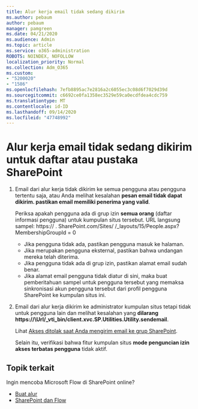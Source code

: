 ```yaml
---
title: Alur kerja email tidak sedang dikirim
ms.author: pebaum
author: pebaum
manager: pamgreen
ms.date: 04/21/2020
ms.audience: Admin
ms.topic: article
ms.service: o365-administration
ROBOTS: NOINDEX, NOFOLLOW
localization_priority: Normal
ms.collection: Adm_O365
ms.custom:
- "5200020"
- "1586"
ms.openlocfilehash: 7efb8895ac7e2816a2c6055ec3c08d6f7029d39d
ms.sourcegitcommit: c6692ce0fa1358ec3529e59ca0ecdfdea4cdc759
ms.translationtype: MT
ms.contentlocale: id-ID
ms.lasthandoff: 09/14/2020
ms.locfileid: "47748992"
---
```

# <a name="workflow-email-is-not-being-sent-for-a-sharepoint-list-or-library"></a>Alur kerja email tidak sedang dikirim untuk daftar atau pustaka SharePoint

1. Email dari alur kerja tidak dikirim ke semua pengguna atau pengguna tertentu saja, atau Anda melihat kesalahan **pesan email tidak dapat dikirim. pastikan email memiliki penerima yang valid**.

    Periksa apakah pengguna ada di grup izin **semua orang** (daftar informasi pengguna) untuk kumpulan situs tersebut.  URL langsung sampel: https:// <tenant> . SharePoint.com/Sites/ <sitename> /_layouts/15/People.aspx? MembershipGroupId = 0

    - Jika pengguna tidak ada, pastikan pengguna masuk ke halaman. 
    - Jika merupakan pengguna eksternal, pastikan bahwa undangan mereka telah diterima.
    - Jika pengguna tidak ada di grup izin, pastikan alamat email sudah benar.
    - Jika alamat email pengguna tidak diatur di sini, maka buat pemberitahuan sampel untuk pengguna tersebut yang memaksa sinkronisasi akun pengguna tersebut dari profil pengguna SharePoint ke kumpulan situs ini.
 
2. Email dari alur kerja dikirim ke administrator kumpulan situs tetapi tidak untuk pengguna lain dan melihat kesalahan yang **dilarang <span>https:</span>//\Url/_vti_bin/client.xvc.SP.Utilities.Utility.sendemail**.
 

    Lihat [Akses ditolak saat Anda mengirim email ke grup SharePoint](https://docs.microsoft.com/sharepoint/support/sharing-and-permissions/access-denied-when-send-an-email-to-groups).

    Selain itu, verifikasi bahwa fitur kumpulan situs **mode penguncian izin akses terbatas pengguna** tidak aktif.


## <a name="related-topics"></a>Topik terkait
Ingin mencoba Microsoft Flow di SharePoint online?
- [Buat alur](https://support.office.com/article/Create-a-flow-for-a-list-or-library-in-SharePoint-Online-or-OneDrive-for-Business-a9c3e03b-0654-46af-a254-20252e580d01) 
- [SharePoint dan Flow](https://flow.microsoft.com/blog/sharepoint-and-flow/) 


